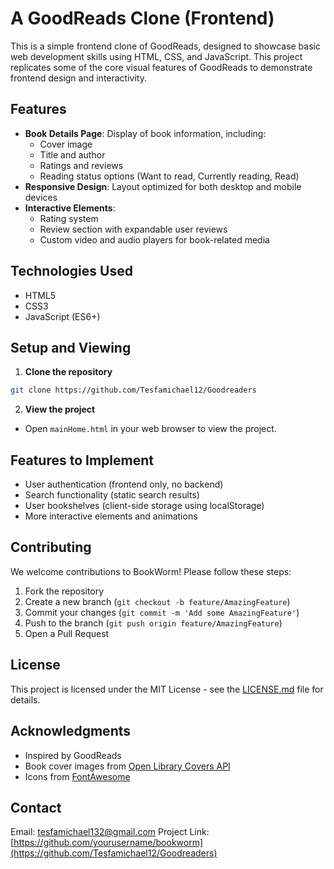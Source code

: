 # A GoodReads Clone (Frontend)

This is a simple frontend clone of GoodReads, designed to showcase basic web development skills using HTML, CSS, and JavaScript. This project replicates some of the core visual features of GoodReads to demonstrate frontend design and interactivity.

## Features

- **Book Details Page**: Display of book information, including:
  - Cover image
  - Title and author
  - Ratings and reviews
  - Reading status options (Want to read, Currently reading, Read)
- **Responsive Design**: Layout optimized for both desktop and mobile devices
- **Interactive Elements**:
  - Rating system
  - Review section with expandable user reviews
  - Custom video and audio players for book-related media

## Technologies Used

- HTML5
- CSS3
- JavaScript (ES6+)

## Setup and Viewing

1. **Clone the repository**

```bash
git clone https://github.com/Tesfamichael12/Goodreaders
```

2. **View the project**

- Open `mainHome.html` in your web browser to view the project.

## Features to Implement

- User authentication (frontend only, no backend)
- Search functionality (static search results)
- User bookshelves (client-side storage using localStorage)
- More interactive elements and animations

## Contributing

We welcome contributions to BookWorm! Please follow these steps:

1. Fork the repository
2. Create a new branch (`git checkout -b feature/AmazingFeature`)
3. Commit your changes (`git commit -m 'Add some AmazingFeature'`)
4. Push to the branch (`git push origin feature/AmazingFeature`)
5. Open a Pull Request

## License

This project is licensed under the MIT License - see the [LICENSE.md](LICENSE.md) file for details.

## Acknowledgments

- Inspired by GoodReads
- Book cover images from [Open Library Covers API](https://openlibrary.org/dev/docs/api/covers)
- Icons from [FontAwesome](https://fontawesome.com/)

## Contact

Email: tesfamichael132@gmail.com
Project Link: [https://github.com/yourusername/bookworm](https://github.com/Tesfamichael12/Goodreaders)
